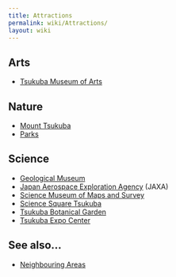 ```yaml
---
title: Attractions
permalink: wiki/Attractions/
layout: wiki
---
```


Arts
----

-   [Tsukuba Museum of Arts](/wiki/Tsukuba_Museum_of_Arts "wikilink")

Nature
------

-   [Mount Tsukuba](/wiki/Mount_Tsukuba "wikilink")
-   [Parks](/wiki/Parks "wikilink")

Science
-------

-   [Geological Museum](/wiki/Geological_Museum "wikilink")
-   [Japan Aerospace Exploration
    Agency](/wiki/Japan_Aerospace_Exploration_Agency "wikilink") (JAXA)
-   [Science Museum of Maps and
    Survey](/wiki/Science_Museum_of_Maps_and_Survey "wikilink")
-   [Science Square Tsukuba](/wiki/Science_Square_Tsukuba "wikilink")
-   [Tsukuba Botanical Garden](/wiki/Tsukuba_Botanical_Garden "wikilink")
-   [Tsukuba Expo Center](/wiki/Tsukuba_Expo_Center "wikilink")

See also...
-----------

-   [Neighbouring Areas](/wiki/Neighbouring_Areas "wikilink")

